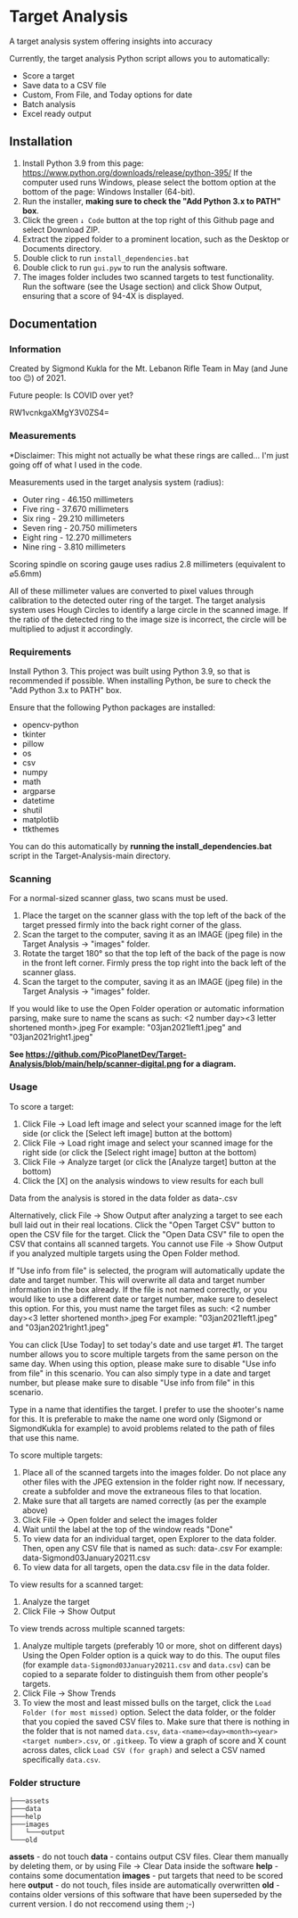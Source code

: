 # Target Analysis

A target analysis system offering insights into accuracy

Currently, the target analysis Python script allows you to automatically:
- Score a target
- Save data to a CSV file
- Custom, From File, and Today options for date
- Batch analysis
- Excel ready output

## Installation
1. Install Python 3.9 from this page: https://www.python.org/downloads/release/python-395/
If the computer used runs Windows, please select the bottom option at the bottom of the page: Windows Installer (64-bit).
2. Run the installer, **making sure to check the "Add Python 3.x to PATH" box**.
3. Click the green ```↓ Code``` button at the top right of this Github page and select Download ZIP.
4. Extract the zipped folder to a prominent location, such as the Desktop or Documents directory.
5. Double click to run ```install_dependencies.bat```
6. Double click to run ```gui.pyw``` to run the analysis software.
7. The images folder includes two scanned targets to test functionality. Run the software (see the Usage section) and click Show Output, ensuring that a score of 94-4X is displayed.

## Documentation
### Information

Created by Sigmond Kukla for the Mt. Lebanon Rifle Team in May (and June too 😉) of 2021.

Future people: Is COVID over yet?

RW1vcnkgaXMgY3V0ZS4=

### Measurements

*Disclaimer: This might not actually be what these rings are called... I'm just going off of what I used in the code.

Measurements used in the target analysis system (radius):
- Outer ring   - 46.150 millimeters
- Five ring    - 37.670 millimeters
- Six ring     - 29.210 millimeters
- Seven ring   - 20.750 millimeters
- Eight ring   - 12.270 millimeters
- Nine ring    - 3.810 millimeters

Scoring spindle on scoring gauge uses radius 2.8 millimeters (equivalent to ⌀5.6mm)

All of these millimeter values are converted to pixel values through calibration to the detected outer ring of the target.
The target analysis system uses Hough Circles to identify a large circle in the scanned image. If the ratio of the detected ring to the image size is incorrect, the circle will be multiplied to adjust it accordingly.

### Requirements

Install Python 3. This project was built using Python 3.9, so that is recommended if possible. When installing Python, be sure to check the "Add Python 3.x to PATH" box.

Ensure that the following Python packages are installed:

- opencv-python
- tkinter
- pillow
- os
- csv
- numpy
- math
- argparse
- datetime
- shutil
- matplotlib
- ttkthemes

You can do this automatically by **running the install_dependencies.bat** script in the Target-Analysis-main directory.

### Scanning

For a normal-sized scanner glass, two scans must be used.

1. Place the target on the scanner glass with the top left of the back of the target pressed firmly into the back right corner of the glass.
2. Scan the target to the computer, saving it as an IMAGE (jpeg file) in the Target Analysis -> "images" folder.
3. Rotate the target 180° so that the top left of the back of the page is now in the front left corner. Firmly press the top right into the back left of the scanner glass.
4. Scan the target to the computer, saving it as an IMAGE (jpeg file) in the Target Analysis -> "images" folder.

If you would like to use the Open Folder operation or automatic information parsing, make sure to name the scans as such:
<2 number day><3 letter shortened month><Year><left side or right><target number>.jpeg
For example:
"03jan2021left1.jpeg" and "03jan2021right1.jpeg"

**See https://github.com/PicoPlanetDev/Target-Analysis/blob/main/help/scanner-digital.png for a diagram.**

### Usage

To score a target:
1. Click File -> Load left image and select your scanned image for the left side (or click the [Select left image] button at the bottom)
2. Click File -> Load right image and select your scanned image for the right side (or click the [Select right image] button at the bottom)
3. Click File -> Analyze target (or click the [Analyze target] button at the bottom)
4. Click the [X] on the analysis windows to view results for each bull

Data from the analysis is stored in the data folder as data-<Name><Day><Month><Year><Target number>.csv

Alternatively, click File -> Show Output after analyzing a target to see each bull laid out in their real locations. Click the "Open Target CSV" button to open the CSV file for the target. Click the "Open Data CSV" file to open the CSV that contains all scanned targets.
You cannot use File -> Show Output if you analyzed multiple targets using the Open Folder method.

If "Use info from file" is selected, the program will automatically update the date and target number. This will overwrite all data and target number information in the box already. If the file is not named correctly, or you would like to use a different date or target number, make sure to deselect this option.
For this, you must name the target files as such:
<2 number day><3 letter shortened month><Year><left side or right><target number>.jpeg
For example:
"03jan2021left1.jpeg" and "03jan2021right1.jpeg"

You can click [Use Today] to set today's date and use target #1. The target number allows you to score multiple targets from the same person on the same day. When using this option, please make sure to disable "Use info from file" in this scenario.
You can also simply type in a date and target number, but please make sure to disable "Use info from file" in this scenario.

Type in a name that identifies the target. I prefer to use the shooter's name for this. It is preferable to make the name one word only (Sigmond or SigmondKukla for example) to avoid problems related to the path of files that use this name.

To score multiple targets:
1. Place all of the scanned targets into the images folder. Do not place any other files with the JPEG extension in the folder right now. If necessary, create a subfolder and move the extraneous files to that location.
2. Make sure that all targets are named correctly (as per the example above)
3. Click File -> Open folder and select the images folder
4. Wait until the label at the top of the window reads "Done"
5. To view data for an individual target, open Explorer to the data folder. Then, open any CSV file that is named as such:
    data-<name><day><month><year><target number>.csv
    For example:
    data-Sigmond03January20211.csv
6. To view data for all targets, open the data.csv file in the data folder.

To view results for a scanned target:
1. Analyze the target
2. Click File -> Show Output

To view trends across multiple scanned targets:
1. Analyze multiple targets (preferably 10 or more, shot on different days)
Using the Open Folder option is a quick way to do this.
The ouput files (for example ```data-Sigmond03January20211.csv``` and ```data.csv```) can be copied to a separate folder to distinguish them from other people's targets.
2. Click File -> Show Trends
3. To view the most and least missed bulls on the target, click the ```Load Folder (for most missed)``` option. Select the data folder, or the folder that you copied the saved CSV files to. Make sure that there is nothing in the folder that is not named ```data.csv```, ```data-<name><day><month><year><target number>.csv```, or ```.gitkeep```.
To view a graph of score and X count across dates, click ```Load CSV (for graph)``` and select a CSV named specifically ```data.csv```.

### Folder structure
```Target-Analysis
├───assets
├───data
├───help
├───images
│   └───output
└───old
```

**assets** - do not touch
**data** - contains output CSV files. Clear them manually by deleting them, or by using File -> Clear Data inside the software
**help** - contains some documentation
**images** - put targets that need to be scored here
**output** - do not touch, files inside are automatically overwritten
**old** - contains older versions of this software that have been superseded by the current version. I do not reccomend using them ;-)